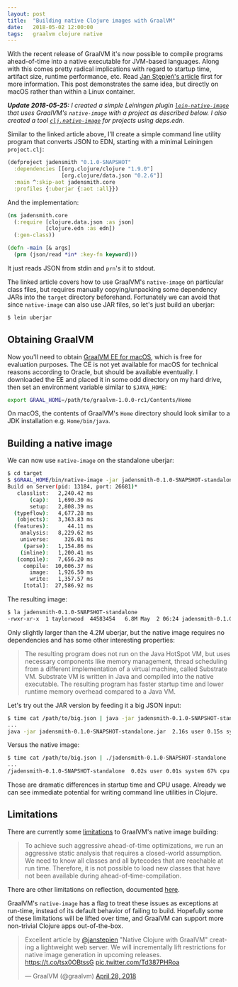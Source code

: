 ```yaml
---
layout: post
title:  "Building native Clojure images with GraalVM"
date:   2018-05-02 12:00:00
tags:   graalvm clojure native
---
```


With the recent release of GraalVM it's now possible to compile programs ahead-of-time into a native executable for JVM-based languages. Along with this comes pretty radical implications with regard to startup time, artifact size, runtime performance, etc. Read [Jan Stępień's article](https://www.innoq.com/en/blog/native-clojure-and-graalvm/) first for more information. This post demonstrates the same idea, but directly on macOS rather than within a Linux container.

_**Update 2018-05-25:** I created a simple Leiningen plugin [`lein-native-image`](https://github.com/taylorwood/lein-native-image) that uses GraalVM's `native-image` with a project as described below. I also created a tool [`clj.native-image`](https://github.com/taylorwood/clj.native-image) for projects using deps.edn._

Similar to the linked article above, I'll create a simple command line utility program that converts JSON to EDN, starting with a minimal Leiningen `project.clj`:
```clojure
(defproject jadensmith "0.1.0-SNAPSHOT"
  :dependencies [[org.clojure/clojure "1.9.0"]
                 [org.clojure/data.json "0.2.6"]]
  :main ^:skip-aot jadensmith.core
  :profiles {:uberjar {:aot :all}})
```

And the implementation:
```clojure
(ns jadensmith.core
  (:require [clojure.data.json :as json]
            [clojure.edn :as edn])
  (:gen-class))

(defn -main [& args]
  (prn (json/read *in* :key-fn keyword)))
```
It just reads JSON from stdin and `prn`'s it to stdout.

The linked article covers how to use GraalVM's `native-image` on particular class files, but requires manually copying/unpacking some dependency JARs into the `target` directory beforehand. Fortunately we can avoid that since `native-image` can also use JAR files, so let's just build an uberjar:
```bash
$ lein uberjar
```

## Obtaining GraalVM

Now you'll need to obtain [GraalVM EE for macOS](http://www.graalvm.org/downloads/), which is free for evaluation purposes. The CE is not yet available for macOS for technical reasons according to Oracle, but should be available eventually. I downloaded the EE and placed it in some odd directory on my hard drive, then set an environment variable similar to `$JAVA_HOME`:
```bash
export GRAAL_HOME=/path/to/graalvm-1.0.0-rc1/Contents/Home
```
On macOS, the contents of GraalVM's `Home` directory should look similar to a JDK installation e.g. `Home/bin/java`.

## Building a native image

We can now use `native-image` on the standalone uberjar:
```bash
$ cd target
$ $GRAAL_HOME/bin/native-image -jar jadensmith-0.1.0-SNAPSHOT-standalone.jar
Build on Server(pid: 13184, port: 26681)*
   classlist:   2,240.42 ms
       (cap):   1,690.30 ms
       setup:   2,808.39 ms
  (typeflow):   4,677.28 ms
   (objects):   3,363.83 ms
  (features):      44.11 ms
    analysis:   8,229.62 ms
    universe:     326.01 ms
     (parse):   1,154.86 ms
    (inline):   1,200.41 ms
   (compile):   7,656.20 ms
     compile:  10,606.37 ms
       image:   1,926.50 ms
       write:   1,357.57 ms
     [total]:  27,586.92 ms
```

The resulting image:
```bash
$ la jadensmith-0.1.0-SNAPSHOT-standalone
-rwxr-xr-x  1 taylorwood  44583454   6.8M May  2 06:24 jadensmith-0.1.0-SNAPSHOT-standalone*
```
Only slightly larger than the 4.2M uberjar, but the native image requires no dependencies and has some other interesting properties:

> The resulting program does not run on the Java HotSpot VM, but uses necessary components like memory management, thread scheduling from a different implementation of a virtual machine, called Substrate VM. Substrate VM is written in Java and compiled into the native executable. The resulting program has faster startup time and lower runtime memory overhead compared to a Java VM.

Let's try out the JAR version by feeding it a big JSON input:
```bash
$ time cat /path/to/big.json | java -jar jadensmith-0.1.0-SNAPSHOT-standalone.jar
...
java -jar jadensmith-0.1.0-SNAPSHOT-standalone.jar  2.16s user 0.15s system 198% cpu 1.164 total
```

Versus the native image:
```bash
$ time cat /path/to/big.json | ./jadensmith-0.1.0-SNAPSHOT-standalone
...
/jadensmith-0.1.0-SNAPSHOT-standalone  0.02s user 0.01s system 67% cpu 0.040 total
```

Those are dramatic differences in startup time and CPU usage. Already we can see immediate potential for writing command line utilities in Clojure.

## Limitations

There are currently some [limitations](http://www.graalvm.org/docs/reference-manual/aot-compilation/#limitations-of-aot-compilation) to GraalVM's native image building:

> To achieve such aggressive ahead-of-time optimizations, we run an aggressive static analysis that requires a closed-world assumption. We need to know all classes and all bytecodes that are reachable at run time. Therefore, it is not possible to load new classes that have not been available during ahead-of-time-compilation.

There are other limitations on reflection, documented [here](https://github.com/oracle/graal/blob/master/substratevm/LIMITATIONS.md).

GraalVM's `native-image` has a flag to treat these issues as exceptions at run-time, instead of its default behavior of failing to build. Hopefully some of these limitations will be lifted over time, and GraalVM can support more non-trivial Clojure apps out-of-the-box.

<blockquote class="twitter-tweet" data-cards="hidden" data-lang="en"><p lang="en" dir="ltr">Excellent article by <a href="https://twitter.com/janstepien?ref_src=twsrc%5Etfw">@janstepien</a> &quot;Native Clojure with GraalVM&quot; creating a lightweight web server. We will incrementally lift restrictions for native image generation in upcoming releases. <a href="https://t.co/tsx0OBtssG">https://t.co/tsx0OBtssG</a> <a href="https://t.co/Td387PHRoa">pic.twitter.com/Td387PHRoa</a></p>&mdash; GraalVM (@graalvm) <a href="https://twitter.com/graalvm/status/990139129617928193?ref_src=twsrc%5Etfw">April 28, 2018</a></blockquote> <script async src="https://platform.twitter.com/widgets.js" charset="utf-8"></script> 
